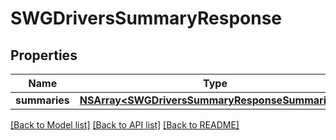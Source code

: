 # SWGDriversSummaryResponse

## Properties
Name | Type | Description | Notes
------------ | ------------- | ------------- | -------------
**summaries** | [**NSArray&lt;SWGDriversSummaryResponseSummaries&gt;***](SWGDriversSummaryResponseSummaries.md) |  | [optional] 

[[Back to Model list]](../README.md#documentation-for-models) [[Back to API list]](../README.md#documentation-for-api-endpoints) [[Back to README]](../README.md)


